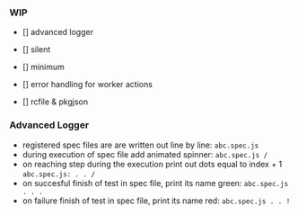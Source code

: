 ### WIP

* [] advanced logger
* [] silent
* [] minimum

* [] error handling for worker actions
* [] rcfile & pkgjson

### Advanced Logger

* registered spec files are are written out line by line: `abc.spec.js`
* during execution of spec file add animated spinner: `abc.spec.js /`
* on reaching step during the execution print out dots equal to index + 1 `abc.spec.js: . . /`
* on succesful finish of test in spec file, print its name green: `abc.spec.js . . .`
* on failure finish of test in spec file, print its name red: `abc.spec.js . . !`

